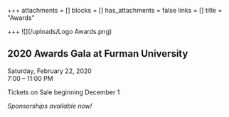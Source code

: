 +++
attachments = []
blocks = []
has_attachments = false
links = []
title = "Awards"

+++
![](/uploads/Logo Awards.png)

## 2020 Awards Gala at Furman University

Saturday, February 22, 2020  
7:00 – 11:00 PM

Tickets on Sale beginning December 1

_Sponsorships available now!_